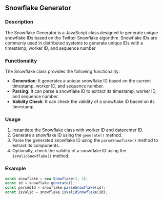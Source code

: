 ## Snowflake Generator

### Description

The Snowflake Generator is a JavaScript class designed to generate unique snowflake IDs based on the Twitter Snowflake algorithm. Snowflake IDs are commonly used in distributed systems to generate unique IDs with a timestamp, worker ID, and sequence number.

### Functionality

The Snowflake class provides the following functionality:

- **Generation**: It generates a unique snowflake ID based on the current timestamp, worker ID, and sequence number.
- **Parsing**: It can parse a snowflake ID to extract its timestamp, worker ID, and sequence number.
- **Validity Check**: It can check the validity of a snowflake ID based on its timestamp.

### Usage

1. Instantiate the Snowflake class with worker ID and datacenter ID.
2. Generate a snowflake ID using the `generate()` method.
3. Parse the generated snowflake ID using the `parseSnowflake()` method to extract its components.
4. Optionally, check the validity of a snowflake ID using the `isValidSnowflake()` method.

### Example

```javascript
const snowflake = new Snowflake(1, 1);
const id = snowflake.generate();
const parsedId = snowflake.parseSnowflake(id);
const isValid = snowflake.isValidSnowflake(id);
